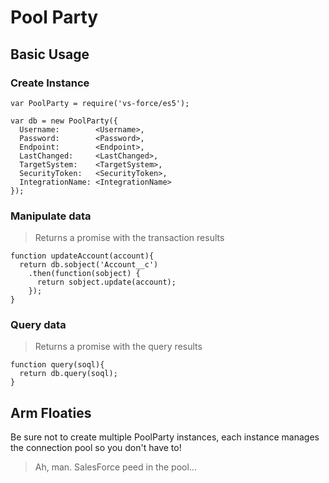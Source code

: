 # Pool Party

## Basic Usage

### Create Instance

```
var PoolParty = require('vs-force/es5');

var db = new PoolParty({
  Username:        <Username>,
  Password:        <Password>,
  Endpoint:        <Endpoint>,
  LastChanged:     <LastChanged>,
  TargetSystem:    <TargetSystem>,
  SecurityToken:   <SecurityToken>,
  IntegrationName: <IntegrationName>
});
```

### Manipulate data

> Returns a promise with the transaction results

```
function updateAccount(account){
  return db.sobject('Account__c')
    .then(function(sobject) {
      return sobject.update(account);
    });
}
```

### Query data

> Returns a promise with the query results

```
function query(soql){
  return db.query(soql);
}
```

## Arm Floaties

Be sure not to create multiple PoolParty instances, each instance manages the connection pool so you don't have to!


> Ah, man. SalesForce peed in the pool...
